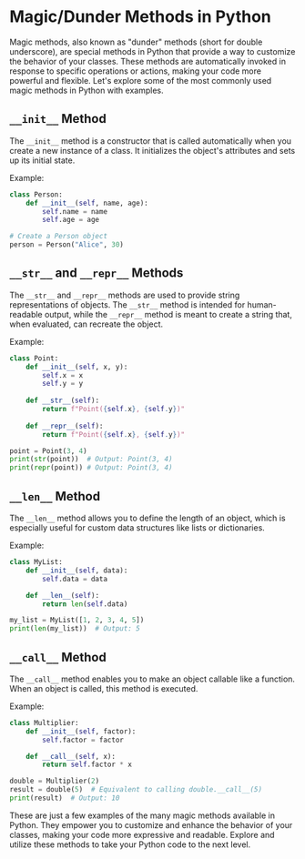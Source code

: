 # Magic/Dunder Methods in Python

Magic methods, also known as "dunder" methods (short for double underscore), are special methods in Python that provide a way to customize the behavior of your classes. These methods are automatically invoked in response to specific operations or actions, making your code more powerful and flexible. Let's explore some of the most commonly used magic methods in Python with examples.

## `__init__` Method

The `__init__` method is a constructor that is called automatically when you create a new instance of a class. It initializes the object's attributes and sets up its initial state.

Example:

```python
class Person:
    def __init__(self, name, age):
        self.name = name
        self.age = age

# Create a Person object
person = Person("Alice", 30)
```

## `__str__` and `__repr__` Methods

The `__str__` and `__repr__` methods are used to provide string representations of objects. The `__str__` method is intended for human-readable output, while the `__repr__` method is meant to create a string that, when evaluated, can recreate the object.

Example:

```python
class Point:
    def __init__(self, x, y):
        self.x = x
        self.y = y
    
    def __str__(self):
        return f"Point({self.x}, {self.y})"
    
    def __repr__(self):
        return f"Point({self.x}, {self.y})"

point = Point(3, 4)
print(str(point))  # Output: Point(3, 4)
print(repr(point)) # Output: Point(3, 4)
```

## `__len__` Method

The `__len__` method allows you to define the length of an object, which is especially useful for custom data structures like lists or dictionaries.

Example:

```python
class MyList:
    def __init__(self, data):
        self.data = data

    def __len__(self):
        return len(self.data)

my_list = MyList([1, 2, 3, 4, 5])
print(len(my_list))  # Output: 5
```

## `__call__` Method

The `__call__` method enables you to make an object callable like a function. When an object is called, this method is executed.

Example:

```python
class Multiplier:
    def __init__(self, factor):
        self.factor = factor

    def __call__(self, x):
        return self.factor * x

double = Multiplier(2)
result = double(5)  # Equivalent to calling double.__call__(5)
print(result)  # Output: 10
```

These are just a few examples of the many magic methods available in Python. They empower you to customize and enhance the behavior of your classes, making your code more expressive and readable. Explore and utilize these methods to take your Python code to the next level.